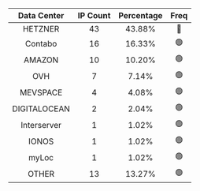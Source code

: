 | Data Center | IP Count | Percentage | Freq |
|:------------:|:--------:|:-----------:|:-----:|
| HETZNER | 43 | 43.88% | 🔴 |
| Contabo | 16 | 16.33% | 🟢 |
| AMAZON | 10 | 10.20% | 🟢 |
| OVH | 7 | 7.14% | 🟢 |
| MEVSPACE | 4 | 4.08% | 🟢 |
| DIGITALOCEAN | 2 | 2.04% | 🟢 |
| Interserver | 1 | 1.02% | 🟢 |
| IONOS | 1 | 1.02% | 🟢 |
| myLoc | 1 | 1.02% | 🟢 |
| OTHER | 13 | 13.27% | 🟢 |